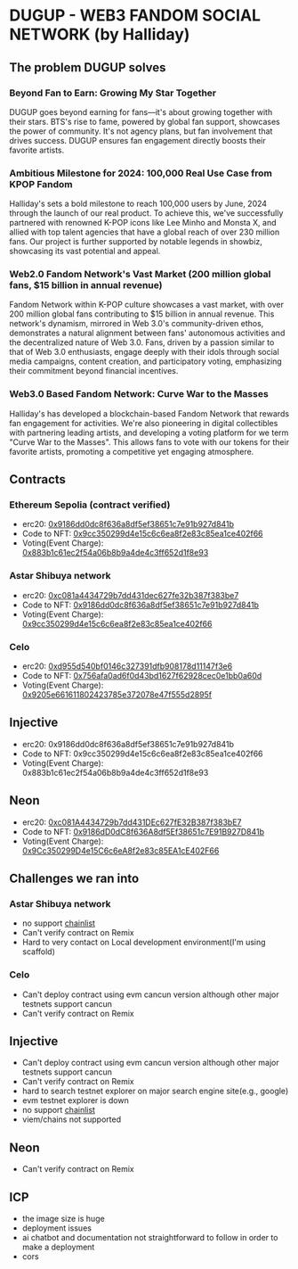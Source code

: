 # DUGUP - WEB3 FANDOM SOCIAL NETWORK (by Halliday)

## The problem DUGUP solves

### Beyond Fan to Earn: Growing My Star Together

DUGUP goes beyond earning for fans—it's about growing together with their stars. BTS's rise to fame, powered by global fan support, showcases the power of community. It's not agency plans, but fan involvement that drives success. DUGUP ensures fan engagement directly boosts their favorite artists.

### Ambitious Milestone for 2024: 100,000 Real Use Case from KPOP Fandom

Halliday's sets a bold milestone to reach 100,000 users by June, 2024 through the launch of our real product. To achieve this, we've successfully partnered with renowned K-POP icons like Lee Minho and Monsta X, and allied with top talent agencies that have a global reach of over 230 million fans. Our project is further supported by notable legends in showbiz, showcasing its vast potential and appeal.

### Web2.0 Fandom Network's Vast Market (200 million global fans, $15 billion in annual revenue)

Fandom Network within K-POP culture showcases a vast market, with over 200 million global fans contributing to $15 billion in annual revenue. This network's dynamism, mirrored in Web 3.0's community-driven ethos, demonstrates a natural alignment between fans' autonomous activities and the decentralized nature of Web 3.0. Fans, driven by a passion similar to that of Web 3.0 enthusiasts, engage deeply with their idols through social media campaigns, content creation, and participatory voting, emphasizing their commitment beyond financial incentives.

### Web3.0 Based Fandom Network: Curve War to the Masses

Halliday's has developed a blockchain-based Fandom Network that rewards fan engagement for activities. We're also pioneering in digital collectibles with partnering leading artists, and developing a voting platform for we term "Curve War to the Masses". This allows fans to vote with our tokens for their favorite artists, promoting a competitive yet engaging atmosphere.

## Contracts

### Ethereum Sepolia (contract verified)

- erc20: [0x9186dd0dc8f636a8df5ef38651c7e91b927d841b](https://sepolia.etherscan.io/address/0x9186dd0dc8f636a8df5ef38651c7e91b927d841b#code)
- Code to NFT: [0x9cc350299d4e15c6c6ea8f2e83c85ea1ce402f66](https://sepolia.etherscan.io/address/0x9cc350299d4e15c6c6ea8f2e83c85ea1ce402f66#code)
- Voting(Event Charge): [0x883b1c61ec2f54a06b8b9a4de4c3ff652d1f8e93](https://sepolia.etherscan.io/address/0x883b1c61ec2f54a06b8b9a4de4c3ff652d1f8e93#code)


### Astar Shibuya network

- erc20: [0xc081a4434729b7dd431dec627fe32b387f383be7](https://shibuya.subscan.io/tx/0x62f5229e725aecec2f7f93a42d86f1f2f0c7b93a4158001e6d1602b1f816d3be)
- Code to NFT: [0x9186dd0dc8f636a8df5ef38651c7e91b927d841b](https://shibuya.subscan.io/tx/0x60d2c0e39b0155463e73871f873712f3cded6f5ba2d10300a8780c863656c3e0)
- Voting(Event Charge): [0x9cc350299d4e15c6c6ea8f2e83c85ea1ce402f66](https://shibuya.subscan.io/tx/0x3d975f97ec34b32a9e8486c8366ba1976395f1fd70f5ea9b860c83b0d4eb42d3)


### Celo

- erc20: [0xd955d540bf0146c327391dfb908178d11147f3e6](https://alfajores.celoscan.io/address/0xd955d540bf0146c327391dfb908178d11147f3e6)
- Code to NFT: [0x756afa0ad6f0d43bd1627f62928cec0e1bb0a60d](https://alfajores.celoscan.io/address/0x756afa0ad6f0d43bd1627f62928cec0e1bb0a60d)
- Voting(Event Charge): [0x9205e661611802423785e372078e47f555d2895f](https://alfajores.celoscan.io/address/0x9205e661611802423785e372078e47f555d2895f)


## Injective

- erc20: 0x9186dd0dc8f636a8df5ef38651c7e91b927d841b
- Code to NFT: 0x9cc350299d4e15c6c6ea8f2e83c85ea1ce402f66
- Voting(Event Charge): 0x883b1c61ec2f54a06b8b9a4de4c3ff652d1f8e93


## Neon

- erc20: [0xc081A4434729b7dd431DEc627fE32B387f383bE7](https://neon-devnet.blockscout.com/tx/0x5b16826bccf7f492505ebd59e3aeef882500c5b894f205e164820accc5127dd4)
- Code to NFT: [0x9186dD0dC8f636A8df5Ef38651c7E91B927D841b](https://neon-devnet.blockscout.com/tx/0x443d2cb8d89ca74623f1a6074edf9de0049ba74be8d7e71142a36c5eb9ca1c2c)
- Voting(Event Charge): [0x9Cc350299D4e15C6c6eA8f2e83c85EA1cE402F66](https://neon-devnet.blockscout.com/tx/0x11c4f10fcf98ac432348b09170518d75334936568f2d1e0260a3aa6518e2e168)


## Challenges we ran into

### Astar Shibuya network

- no support [chainlist](https://chainlist.org/?search=Shibuya&testnets=true)
- Can't verify contract on Remix
- Hard to very contact on Local development environment(I'm using scaffold)

### Celo

- Can't deploy contract using evm cancun version although other major testnets support cancun
- Can't verify contract on Remix

## Injective

- Can't deploy contract using evm cancun version although other major testnets support cancun
- Can't verify contract on Remix
- hard to search testnet explorer on major search engine site(e.g., google)
- evm testnet explorer is down
- no support [chainlist](https://chainlist.org/?search=injective&testnets=true)
- viem/chains not supported

## Neon

- Can't verify contract on Remix

## ICP

- the image size is huge
- deployment issues
- ai chatbot and documentation not straightforward to follow in order to make a deployment
- cors